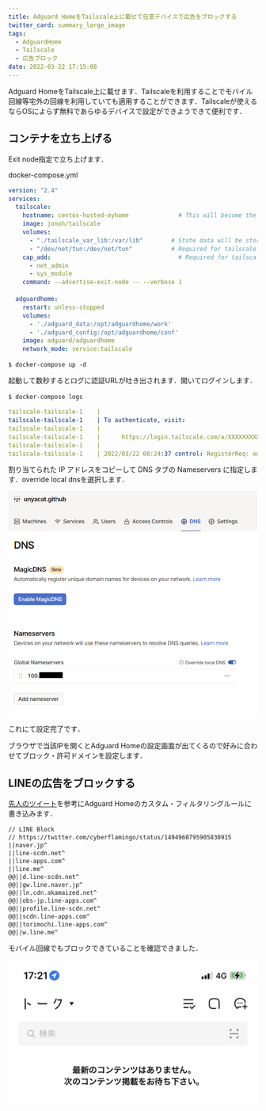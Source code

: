 ```yaml
---
title: Adguard HomeをTailscale上に載せて任意デバイスで広告をブロックする
twitter_card: summary_large_image
tags:
  - AdguardHome
  - Tailscale
  - 広告ブロック
date: 2022-03-22 17:15:08
---
```


Adguard HomeをTailscale上に載せます．Tailscaleを利用することでモバイル回線等宅外の回線を利用していても適用することができます．Tailscaleが使えるならOSによらず無料であらゆるデバイスで設定ができようできて便利です．

<!-- more -->



## コンテナを立ち上げる

Exit node指定で立ち上げます．

docker-compose.yml
```yaml
version: "2.4"
services:
  tailscale:
    hostname: centos-hosted-myhome              # This will become the tailscale device name
    image: jonoh/tailscale
    volumes:
      - "./tailscale_var_lib:/var/lib"        # State data will be stored in this directory
      - "/dev/net/tun:/dev/net/tun"           # Required for tailscale to work
    cap_add:                                    # Required for tailscale to work
      - net_admin
      - sys_module
    command: --advertise-exit-node -- --verbose 1

  adguardhome:
    restart: unless-stopped
    volumes:
      - './adguard_data:/opt/adguardhome/work'
      - './adguard_config:/opt/adguardhome/conf'
    image: adguard/adguardhome
    network_mode: service:tailscale
```

`$ docker-compose up -d`

起動して数秒するとログに認証URLが吐き出されます．開いてログインします．

`$ docker-compose logs`

```yaml
tailscale-tailscale-1    |
tailscale-tailscale-1    | To authenticate, visit:
tailscale-tailscale-1    |
tailscale-tailscale-1    |      https://login.tailscale.com/a/XXXXXXXXXXXX
tailscale-tailscale-1    |
tailscale-tailscale-1    | 2022/03/22 08:24:37 control: RegisterReq: onode= node=[iFaLD] fup=true
```

割り当てられた IP アドレスをコピーして DNS タブの Nameservers に指定します．override local dnsを選択します．

![Tailscaleの設定からDNSを上書きをする](/images/adguardhome-on-tailscale/Untitled.png)

これにて設定完了です．

ブラウザで当該IPを開くとAdguard Homeの設定画面が出てくるので好みに合わせてブロック・許可ドメインを設定します．

## LINEの広告をブロックする

[先人のツイート](https://twitter.com/cyberflamingo/status/1494960795905830915)を参考にAdguard Homeのカスタム・フィルタリングルールに書き込みます．

```
// LINE Block
// https://twitter.com/cyberflamingo/status/1494960795905830915
||naver.jp^
||line-scdn.net^
||line-apps.com^
||line.me^
@@||d.line-scdn.net^
@@||gw.line.naver.jp^
@@||ln.cdn.akamaized.net^
@@||obs-jp.line-apps.com^
@@||profile.line-scdn.net^
@@||scdn.line-apps.com^
@@||torimochi.line-apps.com^
@@||w.line.me^
```

モバイル回線でもブロックできていることを確認できました．

![上部の広告枠がブロックされている](/images/adguardhome-on-tailscale/Untitled%201.png)

